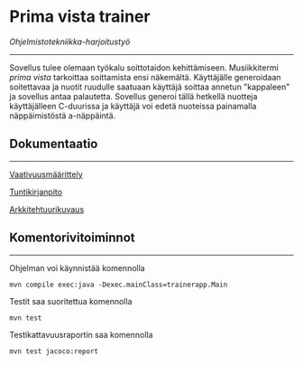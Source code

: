 # Prima vista trainer
_Ohjelmistotekniikka-harjoitustyö_

---

Sovellus tulee olemaan työkalu soittotaidon kehittämiseen. Musiikkitermi _prima vista_ tarkoittaa soittamista ensi näkemältä.
Käyttäjälle generoidaan soitettavaa ja nuotit ruudulle saatuaan käyttäjä soittaa annetun "kappaleen" ja sovellus antaa palautetta.
Sovellus generoi tällä hetkellä nuotteja käyttäjälleen C-duurissa ja käyttäjä voi edetä nuoteissa painamalla näppäimistöstä a-näppäintä.

## Dokumentaatio

---

[Vaativuusmäärittely](/dokumentaatio/vaatimusmaarittely.md)

[Tuntikirjanpito](/dokumentaatio/tuntikirjanpito.md)

[Arkkitehtuurikuvaus](/dokumentaatio/arkkitehtuuri.md)

## Komentorivitoiminnot

---

Ohjelman voi käynnistää komennolla

```
mvn compile exec:java -Dexec.mainClass=trainerapp.Main
```

Testit saa suoritettua komennolla
```
mvn test
```
Testikattavuusraportin saa komennolla
```
mvn test jacoco:report
```
